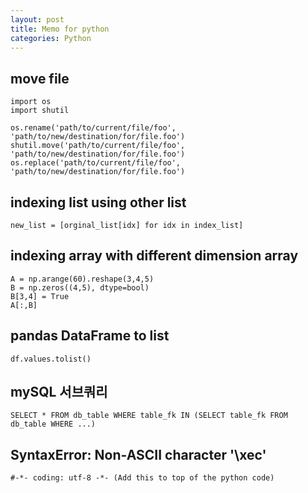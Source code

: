 ```yaml
---
layout: post
title: Memo for python
categories: Python
---
```


## move file
    import os
    import shutil
    
    os.rename('path/to/current/file/foo', 'path/to/new/destination/for/file.foo')
    shutil.move('path/to/current/file/foo', 'path/to/new/destination/for/file.foo')
    os.replace('path/to/current/file/foo', 'path/to/new/destination/for/file.foo')
    
    
## indexing list using other list

    new_list = [orginal_list[idx] for idx in index_list]
    
    
## indexing array with different dimension array

    A = np.arange(60).reshape(3,4,5)
    B = np.zeros((4,5), dtype=bool)
    B[3,4] = True
    A[:,B]
    
## pandas DataFrame to list

    df.values.tolist()
    
    
## mySQL 서브쿼리

    SELECT * FROM db_table WHERE table_fk IN (SELECT table_fk FROM db_table WHERE ...)


## SyntaxError: Non-ASCII character '\xec'

    #-*- coding: utf-8 -*- (Add this to top of the python code)
